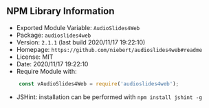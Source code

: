 ## NPM Library Information
* Exported Module Variable: `AudioSlides4Web`
* Package:  `audioslides4web`
* Version:  `2.1.1`   (last build 2020/11/17 19:22:10)
* Homepage: `https://github.com/niebert/audioslides4web#readme`
* License:  MIT
* Date:     2020/11/17 19:22:10
* Require Module with:
```javascript
    const vAudioSlides4Web = require('audioslides4web');
```
* JSHint: installation can be performed with `npm install jshint -g`
